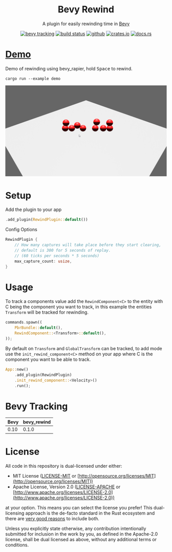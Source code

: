 <div align="center">

# Bevy Rewind 

A plugin for easily rewinding time in [Bevy](https://github.com/bevyengine/bevy)

[<img alt="bevy tracking" src="https://img.shields.io/badge/Bevy%20tracking-released%20version-lightblue?style=for-the-badge" height="24">](https://github.com/bevyengine/bevy/blob/main/docs/plugins_guidelines.md#main-branch-tracking)
[<img alt="build status" src="https://img.shields.io/github/actions/workflow/status/LiamGallagher737/bevy_rewind/rust.yml?branch=main&style=for-the-badge" height="24">](https://github.com/LiamGallagher737/bevy_rewind/actions)
[<img alt="github" src="https://img.shields.io/badge/github-bevy_rewind-8da0cb?style=for-the-badge&labelColor=555555&logo=github" height="24">](https://github.com/LiamGallagher737/bevy_rewind)
[<img alt="crates.io" src="https://img.shields.io/crates/v/bevy_rewind.svg?style=for-the-badge&color=fc8d62&logo=rust" height="24">](https://crates.io/crates/bevy_rewind)
[<img alt="docs.rs" src="https://img.shields.io/badge/docs.rs-bevy_rewind-66c2a5?style=for-the-badge&labelColor=555555&logo=docs.rs" height="24">](https://docs.rs/bevy_rewind)

</div>



# [Demo](examples/demo.rs)

Demo of rewinding using bevy_rapier, hold <kbd>Space</kbd> to rewind.

```console
cargo run --example demo 
```

<div align="center">
    <img src="examples/images/demo.gif" alt="Gif of Demo Example" width="600" />
</div>



# Setup

Add the plugin to your app
```rust
.add_plugin(RewindPlugin::default())
```

Config Options

```rust
RewindPlugin {
    // How many captures will take place before they start clearing,
    // default is 300 for 5 seconds of replay.
    // (60 ticks per seconds * 5 seconds)
    max_capture_count: usize, 
}
```



# Usage

To track a components value add the `RewindComponent<C>` to the entity with C being the component you want to track, in this example the entities `Transform` will be tracked for rewinding.

```rust
commands.spawn((
    PbrBundle::default(),
    RewindComponent::<Transform>::default(),
));
```

By default on `Transform` and `GlobalTransform` can be tracked, to add mode use the `init_rewind_component<C>` method on your app where C is the component you want to be able to track.

```rust
App::new()
    .add_plugin(RewindPlugin)
    .init_rewind_component::<Velocity>()
    .run();
```



# Bevy Tracking

|Bevy|bevy_rewind|
|---|---|
|0.10|0.1.0|



# License

All code in this repository is dual-licensed under either:

* MIT License ([LICENSE-MIT](LICENSE-MIT) or [http://opensource.org/licenses/MIT](http://opensource.org/licenses/MIT))
* Apache License, Version 2.0 ([LICENSE-APACHE](LICENSE-APACHE) or [http://www.apache.org/licenses/LICENSE-2.0](http://www.apache.org/licenses/LICENSE-2.0))

at your option. This means you can select the license you prefer! This dual-licensing approach is the de-facto standard in the Rust ecosystem and there are [very good reasons](https://github.com/bevyengine/bevy/issues/2373) to include both.

Unless you explicitly state otherwise, any contribution intentionally submitted for inclusion in the work by you, as defined in the Apache-2.0 license, shall be dual licensed as above, without any additional terms or conditions.
